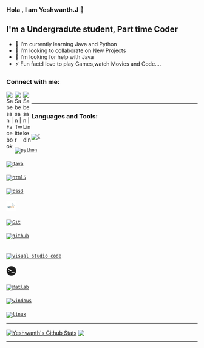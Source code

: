### Hola , I am Yeshwanth.J 👋
## I'm a Undergradute student, Part time Coder

- 🌱 I’m currently learning Java and Python
- 👯 I’m looking to collaborate on New Projects
- 🤔 I’m looking for help with Java
- ⚡ Fun fact:I love to play Games,watch Movies and Code....

### Connect with me:

[<img align="left" alt="Sabesan | Facebook" width="22px" src="https://cdn.jsdelivr.net/npm/simple-icons@3.4.0/icons/facebook.svg" />][facebook] 
[<img align="left" alt="Sabesan | Twitter" width="22px" src="https://cdn.jsdelivr.net/npm/simple-icons@v3/icons/twitter.svg" />][twitter]
[<img align="left" alt="Sabesan | LinkedIn" width="22px" src="https://cdn.jsdelivr.net/npm/simple-icons@v3/icons/linkedin.svg" />][linkedin]

<br />

---


### Languages and Tools:
[<code>
<img alt="C" width="26px" src="https://img.icons8.com/color/48/000000/c-programming.png"/>
</code>](https://devdocs.io/c/)
[<code>
<img alt="python" width="26px" src="https://img.icons8.com/color/240/000000/python.png">
</code>](https://www.python.org/)
[<code>
<img alt="Java" width="26px" src="https://img.icons8.com/color/48/000000/java-coffee-cup-logo--v1.png">
</code>](https://docs.oracle.com/javase/8/docs/api/)
[<code>
<img alt="html5" width="26px" src="https://img.icons8.com/color/240/000000/html-5.png">
</code>](https://developer.mozilla.org/en-US/docs/Web/HTML)
[<code>
<img alt="css3" width="26px" src="https://img.icons8.com/color/240/000000/css3.png">
</code>](https://developer.mozilla.org/en-US/docs/Web/CSS)
[<code>
<img alt="mySQL" width="26px" src="https://raw.githubusercontent.com/github/explore/80688e429a7d4ef2fca1e82350fe8e3517d3494d/topics/mysql/mysql.png">
</code>](https://dev.mysql.com/)
[<code>
<img alt="Git" width="26px" src="https://img.icons8.com/color/240/000000/git.png">
</code>](https://git-scm.com/)
[<code>
<img alt="github" width="26px" src="https://img.icons8.com/ios-glyphs/240/000000/github.png">
</code>](https://github.com/)
<br />
[<code>
<img alt="visual studio code" width="26px" src="https://img.icons8.com/fluent/240/000000/visual-studio-code-2019.png" />
</code>](https://code.visualstudio.com/)
[<code>
<img alt="terminal" width="26px" src="https://raw.githubusercontent.com/github/explore/80688e429a7d4ef2fca1e82350fe8e3517d3494d/topics/terminal/terminal.png">
</code>](https://docs.microsoft.com/en-us/windows/terminal/)
[<code>
<img alt="Matlab" width="26px" src="https://img.icons8.com/fluent/48/000000/matlab.png"/>
</code>](https://in.mathworks.com/products/matlab.html)
[<code>
<img alt="windows" width="26px" src="https://img.icons8.com/color/240/000000/windows-10.png">
</code>](https://www.microsoft.com/en-us/windows)
[<code>
<img alt="linux" width="26px" src="https://img.icons8.com/color/48/000000/linux.png">
</code>](https://www.microsoft.com/en-us/windows)

-----

<a href="https://github.com/Yeshu076">
<img align="center" alt="Yeshwanth's Github Stats" src="https://github-readme-stats.codestackr.vercel.app/api?username=Yeshu076&show_icons=true&hide_border=true&count_private=true&include_all_commits=true&theme=buefy" /></a>


<a href="https://github.com/Yeshu076">
  <img align="center" src="https://github-readme-stats.anuraghazra1.vercel.app/api/top-langs/?username=Yeshu076&layout=compact&theme=buefy" />
</a>

-----


[twitter]: https://twitter.com/yeshu07
[linkedin]: https://www.linkedin.com/in/yeshwanth-j-187bb0b7/ 
[facebook]: https://www.facebook.com/YESHU3107 

